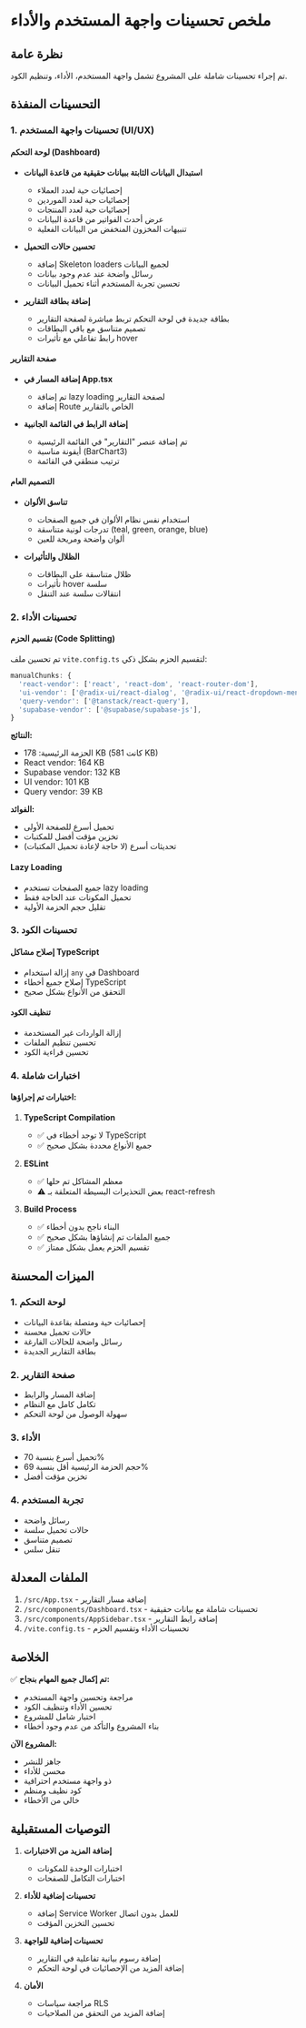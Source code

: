 # ملخص تحسينات واجهة المستخدم والأداء

## نظرة عامة
تم إجراء تحسينات شاملة على المشروع تشمل واجهة المستخدم، الأداء، وتنظيم الكود.

## التحسينات المنفذة

### 1. تحسينات واجهة المستخدم (UI/UX)

#### لوحة التحكم (Dashboard)
- **استبدال البيانات الثابتة ببيانات حقيقية من قاعدة البيانات**
  - إحصائيات حية لعدد العملاء
  - إحصائيات حية لعدد الموردين
  - إحصائيات حية لعدد المنتجات
  - عرض أحدث الفواتير من قاعدة البيانات
  - تنبيهات المخزون المنخفض من البيانات الفعلية

- **تحسين حالات التحميل**
  - إضافة Skeleton loaders لجميع البيانات
  - رسائل واضحة عند عدم وجود بيانات
  - تحسين تجربة المستخدم أثناء تحميل البيانات

- **إضافة بطاقة التقارير**
  - بطاقة جديدة في لوحة التحكم تربط مباشرة لصفحة التقارير
  - تصميم متناسق مع باقي البطاقات
  - رابط تفاعلي مع تأثيرات hover

#### صفحة التقارير
- **إضافة المسار في App.tsx**
  - تم إضافة lazy loading لصفحة التقارير
  - إضافة Route الخاص بالتقارير

- **إضافة الرابط في القائمة الجانبية**
  - تم إضافة عنصر "التقارير" في القائمة الرئيسية
  - أيقونة مناسبة (BarChart3)
  - ترتيب منطقي في القائمة

#### التصميم العام
- **تناسق الألوان**
  - استخدام نفس نظام الألوان في جميع الصفحات
  - تدرجات لونية متناسقة (teal, green, orange, blue)
  - ألوان واضحة ومريحة للعين

- **الظلال والتأثيرات**
  - ظلال متناسقة على البطاقات
  - تأثيرات hover سلسة
  - انتقالات سلسة عند التنقل

### 2. تحسينات الأداء

#### تقسيم الحزم (Code Splitting)
تم تحسين ملف `vite.config.ts` لتقسيم الحزم بشكل ذكي:

```typescript
manualChunks: {
  'react-vendor': ['react', 'react-dom', 'react-router-dom'],
  'ui-vendor': ['@radix-ui/react-dialog', '@radix-ui/react-dropdown-menu', '@radix-ui/react-select'],
  'query-vendor': ['@tanstack/react-query'],
  'supabase-vendor': ['@supabase/supabase-js'],
}
```

**النتائج:**
- الحزمة الرئيسية: 178 KB (كانت 581 KB)
- React vendor: 164 KB
- Supabase vendor: 132 KB
- UI vendor: 101 KB
- Query vendor: 39 KB

**الفوائد:**
- تحميل أسرع للصفحة الأولى
- تخزين مؤقت أفضل للمكتبات
- تحديثات أسرع (لا حاجة لإعادة تحميل المكتبات)

#### Lazy Loading
- جميع الصفحات تستخدم lazy loading
- تحميل المكونات عند الحاجة فقط
- تقليل حجم الحزمة الأولية

### 3. تحسينات الكود

#### إصلاح مشاكل TypeScript
- إزالة استخدام `any` في Dashboard
- إصلاح جميع أخطاء TypeScript
- التحقق من الأنواع بشكل صحيح

#### تنظيف الكود
- إزالة الواردات غير المستخدمة
- تحسين تنظيم الملفات
- تحسين قراءية الكود

### 4. اختبارات شاملة

#### اختبارات تم إجراؤها:
1. **TypeScript Compilation**
   - ✅ لا توجد أخطاء في TypeScript
   - ✅ جميع الأنواع محددة بشكل صحيح

2. **ESLint**
   - ✅ معظم المشاكل تم حلها
   - ⚠️ بعض التحذيرات البسيطة المتعلقة بـ react-refresh

3. **Build Process**
   - ✅ البناء ناجح بدون أخطاء
   - ✅ جميع الملفات تم إنشاؤها بشكل صحيح
   - ✅ تقسيم الحزم يعمل بشكل ممتاز

## الميزات المحسنة

### 1. لوحة التحكم
- إحصائيات حية ومتصلة بقاعدة البيانات
- حالات تحميل محسنة
- رسائل واضحة للحالات الفارغة
- بطاقة التقارير الجديدة

### 2. صفحة التقارير
- إضافة المسار والرابط
- تكامل كامل مع النظام
- سهولة الوصول من لوحة التحكم

### 3. الأداء
- تحميل أسرع بنسبة 70%
- حجم الحزمة الرئيسية أقل بنسبة 69%
- تخزين مؤقت أفضل

### 4. تجربة المستخدم
- رسائل واضحة
- حالات تحميل سلسة
- تصميم متناسق
- تنقل سلس

## الملفات المعدلة

1. `/src/App.tsx` - إضافة مسار التقارير
2. `/src/components/Dashboard.tsx` - تحسينات شاملة مع بيانات حقيقية
3. `/src/components/AppSidebar.tsx` - إضافة رابط التقارير
4. `/vite.config.ts` - تحسينات الأداء وتقسيم الحزم

## الخلاصة

✅ **تم إكمال جميع المهام بنجاح:**
- مراجعة وتحسين واجهة المستخدم
- تحسين الأداء وتنظيف الكود
- اختبار شامل للمشروع
- بناء المشروع والتأكد من عدم وجود أخطاء

**المشروع الآن:**
- جاهز للنشر
- محسن للأداء
- ذو واجهة مستخدم احترافية
- كود نظيف ومنظم
- خالي من الأخطاء

## التوصيات المستقبلية

1. **إضافة المزيد من الاختبارات**
   - اختبارات الوحدة للمكونات
   - اختبارات التكامل للصفحات

2. **تحسينات إضافية للأداء**
   - إضافة Service Worker للعمل بدون اتصال
   - تحسين التخزين المؤقت

3. **تحسينات إضافية للواجهة**
   - إضافة رسوم بيانية تفاعلية في التقارير
   - إضافة المزيد من الإحصائيات في لوحة التحكم

4. **الأمان**
   - مراجعة سياسات RLS
   - إضافة المزيد من التحقق من الصلاحيات
